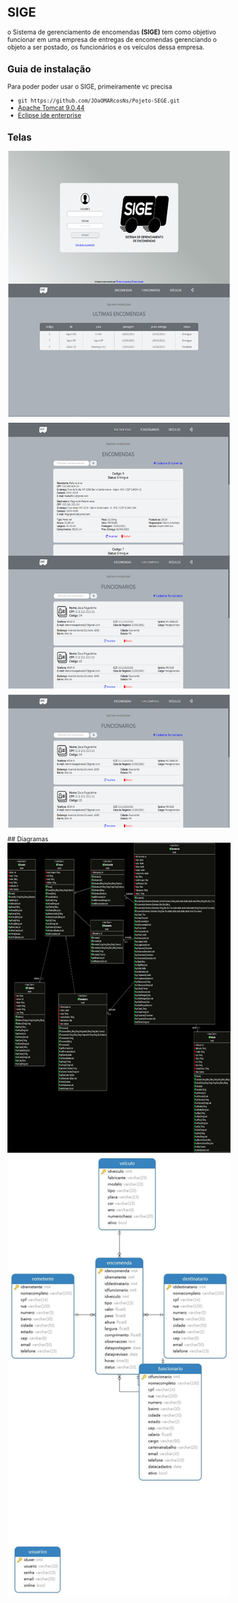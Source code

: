 # SIGE
o Sistema de gerenciamento de encomendas **(SIGE)** tem como objetivo funcionar em uma empresa de entregas de encomendas gerenciando o objeto a ser postado, os funcionários e os veículos dessa empresa.
## Guia de instalação
Para poder poder usar o SIGE, primeiramente vc precisa
- ``git https://github.com/JOaOMARcosNs/Pojeto-SEGE.git``
- <a href="https://tomcat.apache.org/download-90.cgi">Apache Tomcat 9.0.44</a>
- <a href="https://www.eclipse.org/downloads/packages/release/kepler/sr2/eclipse-ide-java-ee-developers">Eclipse ide enterprise</a>
## Telas 
<p align="center">
  <img align="center" src="https://github.com/JOaOMARcosNs/Pojeto-SEGE/blob/main/Captura%20de%20tela%202021-03-25%20105259.png?raw=true" width="500" height="300" />
  <img align="center" src="https://github.com/JOaOMARcosNs/Pojeto-SEGE/blob/main/Captura%20de%20tela%202021-03-25%20105334.png?raw=true" width="500" height="300"/>
</p>
<p align="center">
  <img align="center" src="https://github.com/JOaOMARcosNs/Pojeto-SEGE/blob/main/Captura%20de%20tela%202021-03-25%20105357.png?raw=true" width="500" height="300" />
  <img align="center" src="https://github.com/JOaOMARcosNs/Pojeto-SEGE/blob/main/Captura%20de%20tela%202021-03-25%20105413.png?raw=true" width="500" height="300"/>
</p>
<p align="center">
  <img src="https://github.com/JOaOMARcosNs/Pojeto-SEGE/blob/main/Captura%20de%20tela%202021-03-25%20105413.png?raw=true" width="500" height="300"/>
</p>
##  Diagramas 

<img src="https://github.com/JOaOMARcosNs/Pojeto-SEGE/blob/main/src/diagrama/diagrama.jpg?raw=true" width="700" height="700"/>
<img src="https://github.com/JOaOMARcosNs/Pojeto-SEGE/blob/main/src/diagrama/Diagram.jpg?raw=true" width="1000" height="1000"/>
